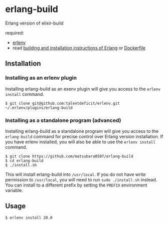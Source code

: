 # erlang-build

Erlang version of elixir-build

required:
  - [erlenv](https://github.com/talentdeficit/erlenv)
  - read [building and installation instructions of Erlang](https://github.com/erlang/otp/blob/maint/HOWTO/INSTALL.md) or [Dockerfile](https://github.com/matsubara0507/erlang-build/blob/master/Dockerfile)

## Installation

### Installing as an erlenv plugin

Installing erlang-build as an exenv plugin will give you access to the `erlenv install` command.

```
$ git clone git@github.com:talentdeficit/erlenv.git ~/.erlenv/plugins/erlang-build
```

### Installing as a standalone program (advanced)

Installing erlang-build as a standalone program will give you access to the `erlang-build` command for precise control over Erlang version installation. 
If you have erlenv installed, you will also be able to use the `erlenv install` command.

```
$ git clone https://github.com/matsubara0507/erlang-build
$ cd erlang-build
$ ./install.sh
```

This will install erlang-build into `/usr/local`. 
If you do not have write permission to `/usr/local`, you will need to run `sudo ./install.sh` instead. 
You can install to a different prefix by setting the `PREFIX` environment variable.

## Usage

```
$ erlenv install 20.0
```
